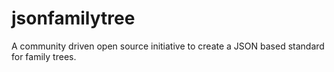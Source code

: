 # jsonfamilytree
A community driven open source initiative to create a JSON based standard for family trees.
